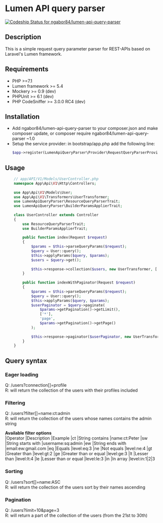 # Lumen API query parser
[ ![Codeship Status for ngabor84/lumen-api-query-parser](https://app.codeship.com/projects/8fd47630-122f-0135-959f-3611331b8dcf/status?branch=master)](https://app.codeship.com/projects/216941)

## Description
This is a simple request query parameter parser for REST-APIs based on Laravel's Lumen framework.

## Requirements
- PHP >=7.1
- Lumen framework >= 5.4
- Mockery >= 0.9 (dev)
- PHPUnit >= 6.1 (dev)
- PHP CodeSniffer >= 3.0.0 RC4 (dev)

## Installation
- Add ngabor84/lumen-api-query-parser to your composer.json and make composer update, or composer require ngabor84/lumen-api-query-parser ~1.0
- Setup the service provider:
    in bootstrap/app.php add the following line:
    ```php
    $app->register(LumenApiQueryParser\Provider\RequestQueryParserProvider::class);
    ```
    
## Usage
```php
    // app/API/V1/Models/UserController.php
    namespace App\Api\V1\Http\Controllers;
    
    use App\Api\V1\Models\User;
    use App\Api\V1\Transformers\UserTransformer;
    use LumenApiQueryParser\ResourceQueryParserTrait;
    use LumenApiQueryParser\BuilderParamsApplierTrait;
    
    class UserController extends Controller
    {
        use ResourceQueryParserTrait;
        use BuilderParamsApplierTrait;
        
        public function index(Request $request)
        {
            $params = $this->parseQueryParams($request);
            $query = User::query();
            $this->applyParams($query, $params);
            $users = $query->get();
            
            $this->response->collection($users, new UserTransformer, ['key' => 'users']);
        }
        
        public function indexWithPaginator(Request $request)
        {
            $params = $this->parseQueryParams($request);
            $query = User::query();
            $this->applyParams($query, $params);
            $userPaginator = $query->paginate(
                $params->getPagination()->getLimit(), 
                ['*'], 
                'page', 
                $params->getPagination()->getPage()
            );
            
            $this->response->paginator($userPaginator, new UserTransformer, ['key' => 'users']);
        }
    }
```

## Query syntax

### Eager loading
Q: /users?connection[]=profile  
R: will return the collection of the users with their profiles included

### Filtering
Q: /users?filter[]=name:ct:admin    
R: will return the collection of the users whose names contains the admin string

__Available filter options__    
|Operator   |Description            |Example
|ct         |String contains        |name:ct:Peter
|sw	        |String starts with     |username:sq:admin
|ew	        |String ends with       |email:ew:gmail.com
|eq	        |Equals                 |level:eq:3
|ne	        |Not equals             |level:ne:4
|gt	        |Greater than           |level:gt:2
|ge	        |Greater than or equal  |level:ge:3
|lt	        |Lesser than            |level:lt:4
|le	        |Lesser than or equal   |level:le:3
|in	        |In array               |level:in:1|2|3

### Sorting
Q: /users?sort[]=name:ASC   
R: will return the collection of the users sort by their names ascending

### Pagination
Q: /users?limit=10&page=3   
R: will return a part of the collection of the users (from the 21st to 30th)